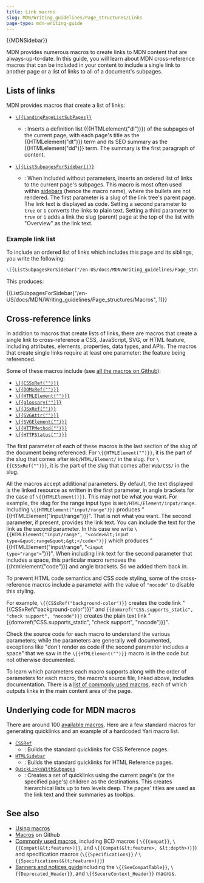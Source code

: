 ```yaml
---
title: Link macros
slug: MDN/Writing_guidelines/Page_structures/Links
page-type: mdn-writing-guide
---
```


{{MDNSidebar}}

MDN provides numerous macros to create links to MDN content that are always-up-to-date. In this guide, you will learn about MDN cross-reference macros that can be included in your content to include a single link to another page or a list of links to all of a document's subpages.

## Lists of links

MDN provides macros that create a list of links:

- [`\{{LandingPageListSubPages}}`](https://github.com/mdn/yari/blob/main/kumascript/macros/LandingPageListSubpages.ejs)

  - : Inserts a definition list ({{HTMLelement("dl")}}) of the subpages of the current page, with each page's title as the {{HTMLelement("dt")}} term and its SEO summary as the {{HTMLelement("dd")}} term. The summary is the first paragraph of content.

- [`\{{ListSubpagesForSidebar()}}`](https://github.com/mdn/yari/blob/main/kumascript/macros/ListSubpagesForSidebar.ejs)

  - : When included without parameters, inserts an ordered list of links to the current page's subpages. This macro is most often used within [sidebars](/en-US/docs/MDN/Writing_guidelines/Page_structures/Sidebars#sidebars_adding_additional_content) (hence the macro name), where the bullets are not rendered. The first parameter is a slug of the link tree's parent page. The link text is displayed as code. Setting a second parameter to `true` or `1` converts the links to plain text. Setting a third parameter to `true` or `1` adds a link the slug (parent) page at the top of the list with "Overview" as the link text.

### Example link list

To include an ordered list of links which includes this page and its siblings, you write the following:

```md
\{{ListSubpagesForSidebar("/en-US/docs/MDN/Writing_guidelines/Page_structures/Macros", 1)}}
```

This produces:

{{ListSubpagesForSidebar("/en-US/docs/MDN/Writing_guidelines/Page_structures/Macros", 1)}}

## Cross-reference links

In addition to macros that create lists of links, there are macros that create a single link to cross-reference a CSS, JavaScript, SVG, or HTML feature, including attributes, elements, properties, data types, and APIs. The macros that create single links require at least one parameter: the feature being referenced.

Some of these macros include (see [all the macros on Github](https://github.com/mdn/yari/tree/main/kumascript/macros)):

- [`\{{CSSxRef("")}}`](https://github.com/mdn/yari/blob/main/kumascript/macros/cssxref.ejs)
- [`\{{DOMxRef("")}}`](https://github.com/mdn/yari/blob/main/kumascript/macros/DOMxRef.ejs)
- [`\{{HTMLElement("")}}`](https://github.com/mdn/yari/blob/main/kumascript/macros/HTMLElement.ejs)
- [`\{{glossary("")}}`](https://github.com/mdn/yari/blob/main/kumascript/macros/Glossary.ejs)
- [`\{{JSxRef("")}}`](https://github.com/mdn/yari/blob/main/kumascript/macros/jsxref.ejs)
- [`\{{SVGAttr("")}}`](https://github.com/mdn/yari/blob/main/kumascript/macros/SVGAttr.ejs)
- [`\{{SVGElement("")}}`](https://github.com/mdn/yari/blob/main/kumascript/macros/SVGElement.ejs)
- [`\{{HTTPMethod("")}}`](https://github.com/mdn/yari/blob/main/kumascript/macros/HTTPMethod.ejs)
- [`\{{HTTPStatus("")}}`](https://github.com/mdn/yari/blob/main/kumascript/macros/HTTPStatus.ejs)

The first parameter of each of these macros is the last section of the slug of the document being referenced. For `\{{HTMLElement("")}}`, it is the part of the slug that comes after `Web/HTML/Element/` in the slug. For `\{{CSSxRef("")}}`, it is the part of the slug that comes after `Web/CSS/` in the slug.

All the macros accept additional parameters. By default, the text displayed is the linked resource as written in the first parameter, in angle brackets for the case of `\{{HTMLElement()}}`. This may not be what you want. For example, the slug for the range input type is `Web/HTML/Element/input/range`. Including `\{{HTMLElement("input/range")}}` produces "{{HTMLElement("input/range")}}". That is not what you want. The second parameter, if present, provides the link text. You can include the text for the link as the second parameter. In this case we write `\{{HTMLElement("input/range", "<code>&lt;input type=&quot;range&quot;&gt;</code>")}}` which produces "{{HTMLElement("input/range", "<code>&lt;input type=&quot;range&quot;&gt;</code>")}}". When including link text for the second parameter that includes a space, this particular macro removes the {{htmlelement("code")}} and angle brackets. So we added them back in.

To prevent HTML code semantics and CSS code styling, some of the cross-reference macros include a parameter with the value of `"nocode"` to disable this styling.

For example, `\{{CSSxRef("background-color")}}` creates the code link "{{CSSxRef("background-color")}}" and `{{domxref("CSS.supports_static", "check support", "nocode")}}` creates the plain text link "{{domxref("CSS.supports_static", "check support", "nocode")}}".

Check the source code for each macro to understand the various parameters; while the parameters are generally well documented, exceptions like "don't render as code if the second parameter includes a space" that we saw in the `\{{HTMLElement("")}}` macro is in the code but not otherwise documented.

To learn which parameters each macro supports along with the order of parameters for each macro, the macro's source file, linked above, includes documentation. There is a [list of commonly used macros](/en-US/docs/MDN/Writing_guidelines/Page_structures/Macros/Commonly_used_macros), each of which outputs links in the main content area of the page.

## Underlying code for MDN macros

There are around 100 [available macros](https://github.com/mdn/yari/tree/main/kumascript/macros). Here are a few standard macros for generating quicklinks and an example of a hardcoded Yari macro list.

- [`CSSRef`](https://github.com/mdn/yari/blob/main/kumascript/macros/CSSRef.ejs)
  - : Builds the standard quicklinks for CSS Reference pages.
- [`HTMLSidebar`](https://github.com/mdn/yari/blob/main/kumascript/macros/HTMLSidebar.ejs)
  - : Builds the standard quicklinks for HTML Reference pages.
- [`QuickLinksWithSubpages`](https://github.com/mdn/yari/blob/main/kumascript/macros/QuickLinksWithSubpages.ejs)
  - : Creates a set of quicklinks using the current page's (or the specified page's) children as the destinations.
    This creates hierarchical lists up to two levels deep.
    The pages' titles are used as the link text and their summaries as tooltips.

## See also

- [Using macros](/en-US/docs/MDN/Writing_guidelines/Page_structures/Macros)
- [Macros](https://github.com/mdn/yari/tree/main/kumascript/macros) on Github
- [Commonly used macros](/en-US/docs/MDN/Writing_guidelines/Page_structures/Macros/Commonly_used_macros), including BCD macros ( `\{{Compat}}`, `\{{Compat(&lt;feature>)}}`, and `\{{Compat(&lt;feature>, &lt;depth>)}}`) and specification macros (`\{{Specifications}}` / `\{{Specifications(&lt;feature>)}}`)
- [Banners and notices guide](/en-US/docs/MDN/Writing_guidelines/Page_structures/Banners_and_notices)including the `\{{SeeCompatTable}}`, `\{{Deprecated_Header}}`, and `\{{SecureContext_Header}}` macros.

